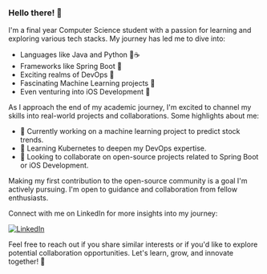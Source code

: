 ### Hello there! 👋

I'm a final year Computer Science student with a passion for learning and exploring various tech stacks. My journey has led me to dive into:

- Languages like Java and Python 🐍☕
- Frameworks like Spring Boot 🌱
- Exciting realms of DevOps 🚀
- Fascinating Machine Learning projects 🤖
- Even venturing into iOS Development 📱

As I approach the end of my academic journey, I'm excited to channel my skills into real-world projects and collaborations. Some highlights about me:

- 🔭 Currently working on a machine learning project to predict stock trends.
- 🌱 Learning Kubernetes to deepen my DevOps expertise.
- 👯 Looking to collaborate on open-source projects related to Spring Boot or iOS Development.

Making my first contribution to the open-source community is a goal I'm actively pursuing. I'm open to guidance and collaboration from fellow enthusiasts.

Connect with me on LinkedIn for more insights into my journey:

[![LinkedIn](https://img.icons8.com/ios-filled/50/linkedin.png)](https://www.linkedin.com/in/yourusername)

Feel free to reach out if you share similar interests or if you'd like to explore potential collaboration opportunities. Let's learn, grow, and innovate together! 🚀
